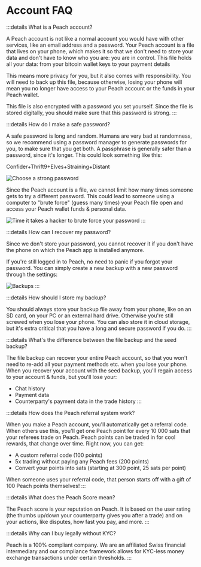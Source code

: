 # Account FAQ

:::details What is a Peach account?

A Peach account is not like a normal account you would have with other services, like an email address and a password. Your Peach account is a file that lives on your phone, which makes it so that we don't need to store your data and don't have to know who you are: you are in control. This file holds all your data: from your bitcoin wallet keys to your payment details

This means more privacy for you, but it also comes with responsibility. You will need to back up this file, because otherwise, losing your phone will mean you no longer have access to your Peach account or the funds in your Peach wallet.

This file is also encrypted with a password you set yourself. Since the file is stored digitally, you should make sure that this password is strong.
:::

:::details How do I make a safe password?

A safe password is long and random. Humans are very bad at randomness, so we recommend using a password manager to generate passwords for you, to make sure that you get both. A passphrase is generally safer than a password, since it's longer. This could look something like this:

Confider+Thrift9+Elves+Straining+Distant

![Choose a strong password](/img/faq/account/StrongPassword.png)

Since the Peach account is a file, we cannot limit how many times someone gets to try a different password. This could lead to someone using a computer to "brute force" (guess many times) your Peach file open and access your Peach wallet funds & personal data.

![Time it takes a hacker to brute force your password](/img/faq/account/PWBruteForce.png)
:::

:::details How can I recover my password?

Since we don't store your password, you cannot recover it if you don't have the phone on which the Peach app is installed anymore.

If you're still logged in to Peach, no need to panic if you forgot your password. You can simply create a new backup with a new password through the settings:

![Backups](/img/faq/account/backups.png)
:::

:::details How should I store my backup?

You should always store your backup file away from your phone, like on an SD card, on your PC or an external hard drive. Otherwise you're still screwed when you lose your phone. You can also store it in cloud storage, but it's extra critical that you have a long and secure password if you do.
:::

:::details What's the difference between the file backup and the seed backup?

The file backup can recover your entire Peach account, so that you won't need to re-add all your payment methods etc. when you lose your phone. When you recover your account with the seed backup, you'll regain access to your account & funds, but you'll lose your:

- Chat history
- Payment data
- Counterparty's payment data in the trade history
:::

:::details How does the Peach referral system work?

When you make a Peach account, you'll automatically get a referral code. When others use this, you'll get one Peach point for every 10 000 sats that your referees trade on Peach. Peach points can be traded in for cool rewards, that change over time. Right now, you can get:

- A custom referral code (100 points)
- 5x trading without paying any Peach fees (200 points)
- Convert your points into sats (starting at 300 point, 25 sats per point)

When someone uses your referral code, that person starts off with a gift of 100 Peach points themselves!
:::

:::details What does the Peach Score mean?

The Peach score is your reputation on Peach. It is based on the user rating (the thumbs up/down your counterparty gives you after a trade) and on your actions, like disputes, how fast you pay, and more.
:::

:::details Why can I buy legally without KYC?

Peach is a 100% compliant company. We are an affiliated Swiss financial intermediary and our compliance framework allows for KYC-less money exchange transactions under certain thresholds.
:::
